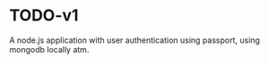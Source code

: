 # TODO-v1

A node.js application with user authentication using passport, using mongodb locally atm. 
